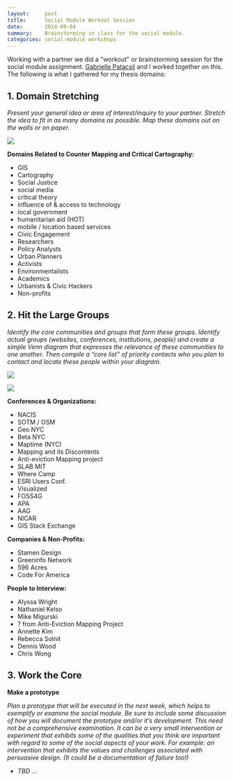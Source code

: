 ```yaml
---
layout:     post
title:      Social Module Workout Session
date:       2014-09-04
summary:    Brainstorming in class for the social module.
categories: social-module workshops
---
```


Working with a partner we did a "workout" or brainstorming session for the social module assignment. [Gabrielle Patacsil](www.linkedin.com/pub/gabrielle-patacsil/8/275/135) and I worked together on this. The following is what I gathered for my thesis domains:

## 1. Domain Stretching
*Present your general idea or area of interest/inquiry to your partner. Stretch the idea to fit in as many domains as possible. Map these domains out on the walls or on paper.*  

![]({{site.url}}/assets/social-mod-workout1.jpg)

__Domains Related to Counter Mapping and Critical Cartography:__

- GIS
- Cartography
- Social Justice
- social media
- critical theory
- influence of & access to technology
- local government
- humanitarian aid (HOT)
- mobile / location based services
- Civic Engagement
- Researchers
- Policy Analysts
- Urban Planners
- Activists
- Environmentalists
- Academics
- Urbanists & Civic Hackers
- Non-profits

## 2. Hit the Large Groups
*Identify the core communities and groups that form these groups. Identify actual groups (websites, conferences, institutions, people) and create a simple Venn diagram that expresses the relevance of these communities to one another. Then compile a “core list” of priority contacts who you plan to contact and locate these people within your diagram.*

![]({{site.url}}/assets/social-mod-workout2.jpg)

![]({{site.url}}/assets/social-mod-workout3.jpg)

__Conferences & Organizations:__

- NACIS
- SOTM / OSM
- Geo NYC
- Beta NYC
- Maptime (NYC)
- Mapping and its Discontents
- Anti-eviction Mapping project
- SLAB MIT
- Where Camp
- ESRI Users Conf.
- Visualized
- FOSS4G
- APA
- AAG
- NICAR 
- GIS Stack Exchange

__Companies & Non-Profits:__

- Stamen Design
- Greeninfo Network
- 596 Acres
- Code For America

__People to Interview:__

- Alyssa Wright
- Nathaniel Kelso
- Mike Migurski
- ? from Anti-Eviction Mapping Project
- Annette Kim
- Rebecca Solnit
- Dennis Wood
- Chris Wong

## 3. Work the Core
__Make a prototype__

*Plan a prototype that will be executed in the next week, which helps to exemplify or examine the social module. Be sure to include some discussion of how you will document the prototype and/or it’s development. This need not be a comprehensive examination. It can be a very small intervention or experiment that exhibits some of the qualities that you think are important with regard to some of the social aspects of your work. For example: an intervention that exhibits the values and challenges associated with persuasive design. (It could be a documentation of failure too!)*

- _TBD_ ...

